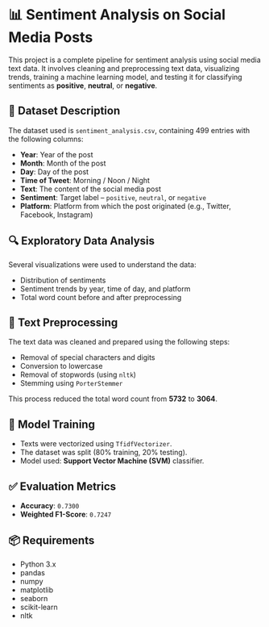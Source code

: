 # 📊 Sentiment Analysis on Social Media Posts

This project is a complete pipeline for sentiment analysis using social media text data. It involves cleaning and preprocessing text data, visualizing trends, training a machine learning model, and testing it for classifying sentiments as **positive**, **neutral**, or **negative**.


## 📁 Dataset Description

The dataset used is `sentiment_analysis.csv`, containing 499 entries with the following columns:

- **Year**: Year of the post
- **Month**: Month of the post
- **Day**: Day of the post
- **Time of Tweet**: Morning / Noon / Night
- **Text**: The content of the social media post
- **Sentiment**: Target label – `positive`, `neutral`, or `negative`
- **Platform**: Platform from which the post originated (e.g., Twitter, Facebook, Instagram)



## 🔍 Exploratory Data Analysis

Several visualizations were used to understand the data:

- Distribution of sentiments
- Sentiment trends by year, time of day, and platform
- Total word count before and after preprocessing



## 🧹 Text Preprocessing

The text data was cleaned and prepared using the following steps:

- Removal of special characters and digits
- Conversion to lowercase
- Removal of stopwords (using `nltk`)
- Stemming using `PorterStemmer`

This process reduced the total word count from **5732** to **3064**.



## 🧠 Model Training

- Texts were vectorized using `TfidfVectorizer`.
- The dataset was split (80% training, 20% testing).
- Model used: **Support Vector Machine (SVM)** classifier.

## ✅ Evaluation Metrics

- **Accuracy**: `0.7300`
- **Weighted F1-Score**: `0.7247`


## 📦 Requirements
- Python 3.x
- pandas
- numpy
- matplotlib
- seaborn
- scikit-learn
- nltk

